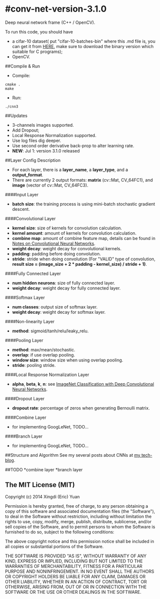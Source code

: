 #conv-net-version-3.1.0
=====================

Deep neural network frame (C++ / OpenCV).

To run this code, you should have 
* a cifar-10 dataset( put "cifar-10-batches-bin" where this .md file is, you can get it from [HERE](http://www.cs.toronto.edu/~kriz/cifar.html), make sure to download the binary version which suitable for C programs);
* OpenCV.

##Compile & Run
* Compile: 
```
cmake .
make
``` 
* Run: 
```
./cnn3
``` 
##Updates 

* 3-channels images supported.
* Add Dropout;
* Local Response Normalization supported.
* Use log files dig deeper.
* Use second order derivative back-prop to alter learning rate.
* **NEW**: Jul 1: version 3.1.0 released

##Layer Config Description 
* For each layer, there is a **layer_name**, a **layer_type**, and a **output_format**.
* There are currently 2 output formats: **matrix** (cv::Mat, CV_64FC1), and **image** (vector of cv::Mat, CV_64FC3).

####Input Layer
* **batch size**: the training process is using mini-batch stochastic gradient descent.

####Convolutional Layer
* **kernel size**: size of kernels for convolution calculation.
* **kernel amount**: amount of kernels for convolution calculation.
* **combine map**: amount of combine feature map, details can be found in [Notes on Convolutional Neural Networks](http://cogprints.org/5869/1/cnn_tutorial.pdf).
* **weight decay**: weight decay for convolutional kernels.
* **padding**: padding before doing convolution.
* **stride**: stride when doing convolution (For "VALID" type of convolution, **result size = (image_size + 2 * padding - kernel_size) / stride + 1)**.

####Fully Connected Layer
* **num hidden neurons**: size of fully connected layer.
* **weight decay**: weight decay for fully connected layer.

####Softmax Layer
* **num classes**: output size of softmax layer.
* **weight decay**: weight decay for softmax layer.

####Non-linearity Layer
* **method**: sigmoid/tanh/relu/leaky_relu.

####Pooling Layer
* **method**: max/mean/stochastic.
* **overlap**: if use overlap pooling.
* **window size**: window size when using overlap pooling.
* **stride**: pooling stride.

####Local Response Normalization Layer
* **alpha**, **beta**, **k**, **n**: see [ImageNet Classification with Deep Convolutional Neural Networks](http://papers.nips.cc/paper/4824-imagenet-classification-with-deep-convolutional-neural-networks.pdf).

####Dropout Layer
* **dropout rate**: percentage of zeros when generating Bernoulli matrix.

####Combine Layer
* for implementing GoogLeNet, TODO...

####Branch Layer
* for implementing GoogLeNet, TODO...

##Structure and Algorithm
See my several posts about CNNs at [my tech-blog](http://eric-yuan.me).

##TODO
*combine layer
*branch layer

The MIT License (MIT)
------------------

Copyright (c) 2014 Xingdi (Eric) Yuan

Permission is hereby granted, free of charge, to any person obtaining a copy
of this software and associated documentation files (the "Software"), to deal
in the Software without restriction, including without limitation the rights
to use, copy, modify, merge, publish, distribute, sublicense, and/or sell
copies of the Software, and to permit persons to whom the Software is
furnished to do so, subject to the following conditions:

The above copyright notice and this permission notice shall be included in
all copies or substantial portions of the Software.

THE SOFTWARE IS PROVIDED "AS IS", WITHOUT WARRANTY OF ANY KIND, EXPRESS OR
IMPLIED, INCLUDING BUT NOT LIMITED TO THE WARRANTIES OF MERCHANTABILITY,
FITNESS FOR A PARTICULAR PURPOSE AND NONINFRINGEMENT. IN NO EVENT SHALL THE
AUTHORS OR COPYRIGHT HOLDERS BE LIABLE FOR ANY CLAIM, DAMAGES OR OTHER
LIABILITY, WHETHER IN AN ACTION OF CONTRACT, TORT OR OTHERWISE, ARISING FROM,
OUT OF OR IN CONNECTION WITH THE SOFTWARE OR THE USE OR OTHER DEALINGS IN
THE SOFTWARE.